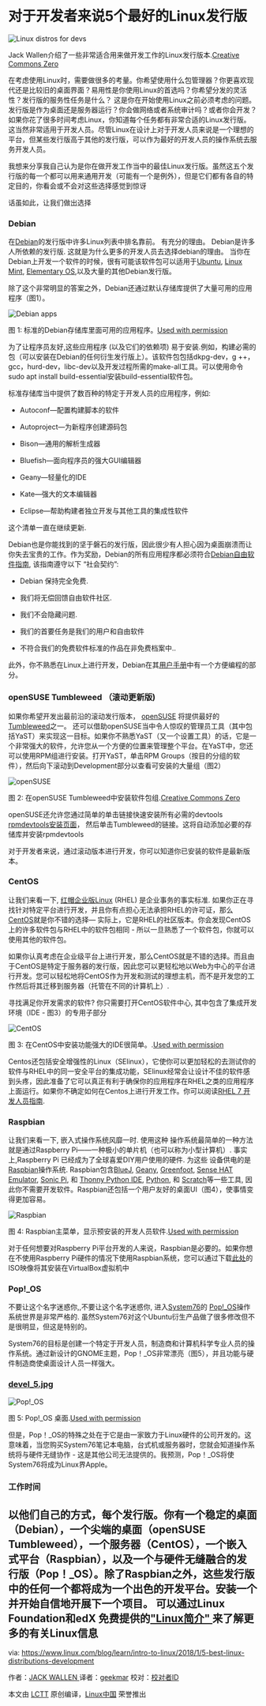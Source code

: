 对于开发者来说5个最好的Linux发行版
============================================================

![Linux distros for devs](https://www.linux.com/sites/lcom/files/styles/rendered_file/public/king-penguins_1920.jpg?itok=qmy8htw6 "Linux distros for devs")

Jack Wallen介绍了一些非常适合用来做开发工作的Linux发行版本.[Creative Commons Zero][6]

在考虑使用Linux时，需要做很多的考量。你希望使用什么包管理器？你更喜欢现代还是比较旧的桌面界面？易用性是你使用Linux的首选吗？你希望分发的灵活性？发行版的服务性任务是什么？
这是你在开始使用Linux之前必须考虑的问题。发行版是作为桌面还是服务器运行？你会做网络或者系统审计吗？或者你会开发？如果你花了很多时间考虑Linux，你知道每个任务都有非常合适的Linux发行版。这当然非常适用于开发人员。尽管Linux在设计上对于开发人员来说是一个理想的平台，但某些发行版高于其他的发行版，可以作为最好的开发人员的操作系统去服务开发人员。

我想来分享我自己认为是你在做开发工作当中的最佳Linux发行版。虽然这五个发行版的每一个都可以用来通用开发（可能有一个是例外），但是它们都有各自的特定目的，你看会或不会对这些选择感觉到惊讶

话虽如此，让我们做出选择

### Debian

在[Debian][14]的发行版中许多Linux列表中排名靠前。 有充分的理由。 Debian是许多人所依赖的发行版. 这就是为什么更多的开发人员去选择debian的理由。 当你在Debian上开发一个软件的时候，很有可能该软件包可以适用于[Ubuntu][15], [Linux Mint][16], [Elementary OS][17],以及大量的其他Debian发行版。

除了这个非常明显的答案之外，Debian还通过默认存储库提供了大量可用的应用程序（图1）。

![Debian apps](https://www.linux.com/sites/lcom/files/styles/rendered_file/public/devel_1.jpg?itok=3mpkS3Kp "Debian apps")

图 1: 标准的Debian存储库里面可用的应用程序。[Used with permission][1]

为了让程序员友好,这些应用程序 (以及它们的依赖项) 易于安装.例如，构建必需的包（可以安装在Debian的任何衍生发行版上）。该软件包包括dkpg-dev，g ++，gcc，hurd-dev，libc-dev以及开发过程所需的make-all工具。可以使用命令sudo apt install build-essential安装build-essential软件包。

标准存储库当中提供了数百种的特定于开发人员的应用程序，例如:

*   Autoconf—配置构建脚本的软件

*   Autoproject—为新程序创建源码包

*   Bison—通用的解析生成器

*   Bluefish—面向程序员的强大GUI编辑器

*   Geany—轻量化的IDE

*   Kate—强大的文本编辑器

*   Eclipse—帮助构建者独立开发与其他工具的集成性软件

这个清单一直在继续更新.

Debian也是你能找到的坚于磐石的发行版，因此很少有人担心因为桌面崩溃而让你失去宝贵的工作。作为奖励，Debian的所有应用程序都必须符合[Debian自由软件指南][18], 该指南遵守以下 “社会契约”:

*   Debian 保持完全免费.

*   我们将无偿回馈自由软件社区.

*   我们不会隐藏问题.

*   我们的首要任务是我们的用户和自由软件

*   不符合我们的免费软件标准的作品在非免费档案中..

此外，你不熟悉在Linux上进行开发，Debian在其[用户手册][19]中有一个方便编程的部分。

### openSUSE Tumbleweed （滚动更新版)

如果你希望开发出最前沿的滚动发行版本， [openSUSE][20] 将提供最好的[Tumbleweed][21]之一。 还可以借助openSUSE当中令人惊叹的管理员工具（其中包括YaST）来实现这一目标。如果你不熟悉YaST（又一个设置工具）的话，它是一个非常强大的软件，允许您从一个方便的位置来管理整个平台。在YaST中，您还可以使用RPM组进行安装。打开YaST，单击RPM Groups（按目的分组的软件），然后向下滚动到Development部分以查看可安装的大量组（图2）

![openSUSE](https://www.linux.com/sites/lcom/files/styles/rendered_file/public/devel_2.jpg?itok=EeCjn1cx "openSUSE")

图 2: 在openSUSE Tumbleweed中安装软件包组.[Creative Commons Zero][2]

openSUSE还允许您通过简单的单击链接快速安装所有必需的devtools [rpmdevtools安装页面][22]， 然后单击Tumbleweed的链接。这将自动添加必要的存储库并安装rpmdevtools

对于开发者来说，通过滚动版本进行开发，你可以知道你已安装的软件是最新版本。

### CentOS

让我们来看一下, [红帽企业版Linux][23] (RHEL) 是企业事务的事实标准. 如果你正在寻找针对特定平台进行开发，并且你有点担心无法承担RHEL的许可证，那么[CentOS][24]就是你不错的选择— 实际上，它是RHEL的社区版本。你会发现CentOS上的许多软件包与RHEL中的软件包相同 - 所以一旦熟悉了一个软件包，你就可以使用其他的软件包。

如果你认真考虑在企业级平台上进行开发，那么CentOS就是不错的选择。而且由于CentOS是特定于服务器的发行版，因此您可以更轻松地以Web为中心的平台进行开发。您可以轻松地将CentOS作为开发和测试的理想主机，而不是开发您的工作然后将其迁移到服务器（托管在不同的计算机上）.

寻找满足你开发需求的软件? 你只需要打开CentOS软件中心, 其中包含了集成开发环境（IDE - 图3）的专用子部分

![CentOS](https://www.linux.com/sites/lcom/files/styles/rendered_file/public/devel_3.jpg?itok=0oe4zj9j "CentOS")

图 3: 在CentOS中安装功能强大的IDE很简单。.[Used with permission][3]

Centos还包括安全增强性的Linux（SElinux），它使你可以更加轻松的去测试你的软件与RHEL中的同一安全平台的集成功能，SElinux经常会让设计不佳的软件感到头疼，因此准备了它可以真正有利于确保你的应用程序在RHEL之类的应用程序上面运行。如果你不确定如何在Centos上进行开发工作。你可以阅读[RHEL 7 开发人员指南][25].

### Raspbian

让我们来看一下, 嵌入式操作系统风靡一时. 使用这种 操作系统最简单的一种方法就是通过Raspberry Pi——一种极小的单片机（也可以称为小型计算机）. 事实上,Raspberry Pi 已经成为了全球喜爱DIY用户使用的硬件. 为这些 设备供电的是 [Raspbian][26]操作系统. Raspbian包含[BlueJ][27], [Geany][28], [Greenfoot][29], [Sense HAT Emulator][30], [Sonic Pi][31], 和 [Thonny Python IDE][32], [Python][33], 和 [Scratch][34]等一些工具, 因此你不需要开发软件。Raspbian还包括一个用户友好的桌面UI（图4），使事情变得更加容易。

![Raspbian](https://www.linux.com/sites/lcom/files/styles/rendered_file/public/devel_4.jpg?itok=VLoYak6L "Raspbian")

图 4: Raspbian主菜单，显示预安装的开发人员软件.[Used with permission][4]

对于任何想要对Raspberry Pi平台开发的人来说，Raspbian是必要的。如果你想在不使用Raspberry Pi硬件的情况下使用Raspbian系统，您可以通过下载[此处][35]的ISO映像将其安装在VirtualBox虚拟机中

### Pop!_OS

不要让这个名字迷惑你,,不要让这个名字迷惑你, 进入[System76][36]的 [Pop!_OS][37]操作系统世界是非常严格的. 虽然System76对这个Ubuntu衍生产品做了很多修改但不是很明显，但这是特别的。

System76的目标是创建一个特定于开发人员，制造商和计算机科学专业人员的操作系统。通过新设计的GNOME主题，Pop！_OS非常漂亮（图5），并且功能与硬件制造商使桌面设计人员一样强大。
### [devel_5.jpg][11]

![Pop!_OS](https://www.linux.com/sites/lcom/files/styles/rendered_file/public/devel_5.jpg?itok=n4K7k7Gd "Pop!_OS")

图 5: Pop!_OS 桌面.[Used with permission][5]

但是，Pop！_OS的特殊之处在于它是由一家致力于Linux硬件的公司开发的。这意味着，当您购买System76笔记本电脑，台式机或服务器时，您就会知道操作系统将与硬件无缝协作 - 这是其他公司无法提供的。我预测，Pop！_OS将使System76将成为Linux界Apple。

### 工作时间

以他们自己的方式，每个发行版。你有一个稳定的桌面（Debian），一个尖端的桌面（openSUSE Tumbleweed），一个服务器（CentOS），一个嵌入式平台（Raspbian），以及一个与硬件无缝融合的发行版（Pop！_OS）。除了Raspbian之外，这些发行版中的任何一个都将成为一个出色的开发平台。安装一个并开始自信地开展下一个项目。
可以通过Linux Foundation和edX 免费提供的["Linux简介" ][13]来了解更多的有关Linux信息
--------------------------------------------------------------------------------

via: https://www.linux.com/blog/learn/intro-to-linux/2018/1/5-best-linux-distributions-development

作者：[JACK WALLEN ][a]
译者：[geekmar](https://github.com/geekmar)
校对：[校对者ID](https://github.com/校对者ID)

本文由 [LCTT](https://github.com/LCTT/TranslateProject) 原创编译，[Linux中国](https://linux.cn/) 荣誉推出

[a]:https://www.linux.com/users/jlwallen
[1]:https://www.linux.com/licenses/category/used-permission
[2]:https://www.linux.com/licenses/category/creative-commons-zero
[3]:https://www.linux.com/licenses/category/used-permission
[4]:https://www.linux.com/licenses/category/used-permission
[5]:https://www.linux.com/licenses/category/used-permission
[6]:https://www.linux.com/licenses/category/creative-commons-zero
[7]:https://www.linux.com/files/images/devel1jpg
[8]:https://www.linux.com/files/images/devel2jpg
[9]:https://www.linux.com/files/images/devel3jpg
[10]:https://www.linux.com/files/images/devel4jpg
[11]:https://www.linux.com/files/images/devel5jpg
[12]:https://www.linux.com/files/images/king-penguins1920jpg
[13]:https://training.linuxfoundation.org/linux-courses/system-administration-training/introduction-to-linux
[14]:https://www.debian.org/
[15]:https://www.ubuntu.com/
[16]:https://linuxmint.com/
[17]:https://elementary.io/
[18]:https://www.debian.org/social_contract
[19]:https://www.debian.org/doc/manuals/debian-reference/ch12.en.html
[20]:https://www.opensuse.org/
[21]:https://en.opensuse.org/Portal:Tumbleweed
[22]:https://software.opensuse.org/download.html?project=devel%3Atools&package=rpmdevtools
[23]:https://www.redhat.com/en/technologies/linux-platforms/enterprise-linux
[24]:https://www.centos.org/
[25]:https://access.redhat.com/documentation/en-us/red_hat_enterprise_linux/7/pdf/developer_guide/Red_Hat_Enterprise_Linux-7-Developer_Guide-en-US.pdf
[26]:https://www.raspberrypi.org/downloads/raspbian/
[27]:https://www.bluej.org/
[28]:https://www.geany.org/
[29]:https://www.greenfoot.org/
[30]:https://www.raspberrypi.org/blog/sense-hat-emulator/
[31]:http://sonic-pi.net/
[32]:http://thonny.org/
[33]:https://www.python.org/
[34]:https://scratch.mit.edu/
[35]:http://rpf.io/x86iso
[36]:https://system76.com/
[37]:https://system76.com/pop
